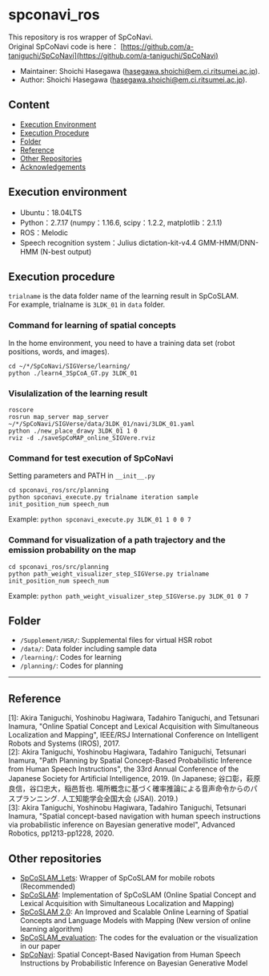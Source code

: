 # spconavi_ros
This repository is ros wrapper of SpCoNavi.  
Original SpCoNavi code is here： [https://github.com/a-taniguchi/SpCoNavi](https://github.com/a-taniguchi/SpCoNavi)

*   Maintainer: Shoichi Hasegawa ([hasegawa.shoichi@em.ci.ritsumei.ac.jp](mailto:hasegawa.shoichi@em.ci.ritsumei.ac.jp)).
*   Author: Shoichi Hasegawa ([hasegawa.shoichi@em.ci.ritsumei.ac.jp](mailto:hasegawa.shoichi@em.ci.ritsumei.ac.jp)).

## Content

*   [Execution Environment](#execution-environment)
*   [Execution Procedure](#execution-procedure)
*   [Folder](#folder)
*   [Reference](#reference)
*   [Other Repositories](#other-repositories)
*   [Acknowledgements](#acknowledgements)


## Execution environment  
- Ubuntu：18.04LTS
- Python：2.7.17 (numpy：1.16.6, scipy：1.2.2, matplotlib：2.1.1)
- ROS：Melodic
- Speech recognition system：Julius dictation-kit-v4.4 GMM-HMM/DNN-HMM (N-best output)  


## Execution procedure

`trialname` is the data folder name of the learning result in SpCoSLAM.  
For example, trialname is `3LDK_01` in `data` folder.  

### Command for learning of spatial concepts  
In the home environment, you need to have a training data set (robot positions, words, and images).  
~~~
cd ~/*/SpCoNavi/SIGVerse/learning/
python ./learn4_3SpCoA_GT.py 3LDK_01
~~~

### Visulalization of the learning result  
~~~
roscore
rosrun map_server map_server ~/*/SpCoNavi/SIGVerse/data/3LDK_01/navi/3LDK_01.yaml
python ./new_place_drawy 3LDK_01 1 0
rviz -d ./saveSpCoMAP_online_SIGVere.rviz 
~~~


### Command for test execution of SpCoNavi  
Setting parameters and PATH in `__init__.py`  
~~~
cd spconavi_ros/src/planning
python spconavi_execute.py trialname iteration sample init_position_num speech_num
~~~
Example: 
`python spconavi_execute.py 3LDK_01 1 0 0 7`  

### Command for visualization of a path trajectory and the emission probability on the map
~~~
cd spconavi_ros/src/planning
python path_weight_visualizer_step_SIGVerse.py trialname init_position_num speech_num  
~~~
Example: 
`python path_weight_visualizer_step_SIGVerse.py 3LDK_01 0 7`  



## Folder  
 - `/Supplement/HSR/`: Supplemental files for virtual HSR robot
 - `/data/`: Data folder including sample data
 - `/learning/`: Codes for learning
 - `/planning/`: Codes for planning
 
---
## Reference
[1]: Akira Taniguchi, Yoshinobu Hagiwara, Tadahiro Taniguchi, and Tetsunari Inamura, "Online Spatial Concept and Lexical Acquisition with Simultaneous Localization and Mapping", IEEE/RSJ International Conference on Intelligent Robots and Systems (IROS), 2017.  
[2]: Akira Taniguchi, Yoshinobu Hagiwara, Tadahiro Taniguchi, Tetsunari Inamura, "Path Planning by Spatial Concept-Based Probabilistic Inference from Human Speech Instructions", the 33rd Annual Conference of the Japanese Society for Artificial Intelligence, 2019. (In Japanese; 谷口彰，萩原良信，谷口忠大，稲邑哲也. 場所概念に基づく確率推論による音声命令からのパスプランニング. 人工知能学会全国大会 (JSAI). 2019.)   
[3]: Akira Taniguchi, Yoshinobu Hagiwara, Tadahiro Taniguchi, Tetsunari Inamura, "Spatial concept-based navigation with human speech instructions via probabilistic inference on Bayesian generative model", Advanced Robotics, pp1213-pp1228, 2020.


## Other repositories  
 - [SpCoSLAM_Lets](https://github.com/EmergentSystemLabStudent/SpCoSLAM_Lets): Wrapper of SpCoSLAM for mobile robots (Recommended)  
 - [SpCoSLAM](https://github.com/a-taniguchi/SpCoSLAM): Implementation of SpCoSLAM (Online Spatial Concept and Lexical Acquisition with Simultaneous Localization and Mapping)   
 - [SpCoSLAM 2.0](https://github.com/a-taniguchi/SpCoSLAM2): An Improved and Scalable Online Learning of Spatial Concepts and Language Models with Mapping (New version of online learning algorithm)   
 - [SpCoSLAM_evaluation](https://github.com/a-taniguchi/SpCoSLAM_evaluation): The codes for the evaluation or the visualization in our paper  
 - [SpCoNavi](https://github.com/a-taniguchi/SpCoNavi): Spatial Concept-Based Navigation from Human Speech Instructions by Probabilistic Inference on Bayesian Generative Model



